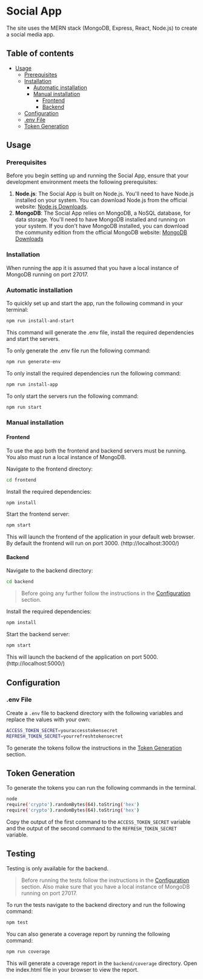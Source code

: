 # Social App

The site uses the MERN stack (MongoDB, Express, React, Node.js) to create a social media app.

## Table of contents

- [Usage](#usage)
  - [Prerequisites](#prerequisites)
  - [Installation](#installation)
    - [Automatic installation](#automatic-installation)
    - [Manual installation](#manual-installation)
      - [Frontend](#frontend)
      - [Backend](#backend)
  - [Configuration](#configuration)
  - [.env File](#env-file)
  - [Token Generation](#token-generation)

## Usage

### Prerequisites

Before you begin setting up and running the Social App, ensure that your development environment meets the following prerequisites:

1. **Node.js**: The Social App is built on Node.js. You'll need to have Node.js installed on your system. You can download Node.js from the official website: [Node.js Downloads](https://nodejs.org/en/download/).
1. **MongoDB**: The Social App relies on MongoDB, a NoSQL database, for data storage. You'll need to have MongoDB installed and running on your system. If you don't have MongoDB installed, you can download the community edition from the official MongoDB website: [MongoDB Downloads](https://www.mongodb.com/try/download/community)

### Installation

When running the app it is assumed that you have a local instance of MongoDB running on port 27017.

### Automatic installation

To quickly set up and start the app, run the following command in your terminal:

```bash
npm run install-and-start
```

This command will generate the .env file, install the required dependencies and start the servers.

To only generate the .env file run the following command:

```bash
npm run generate-env
```

To only install the required dependencies run the following command:

```bash
npm run install-app
```

To only start the servers run the following command:

```bash
npm run start
```

### Manual installation

#### Frontend

To use the app both the frontend and backend servers must be running.
You also must run a local instance of MongoDB.

Navigate to the frontend directory:

```bash
cd frontend
```

Install the required dependencies:

```bash
npm install
```

Start the frontend server:

```bash
npm start
```

This will launch the frontend of the application in your default web browser.
By default the frontend will run on port 3000. (http://localhost:3000/)

#### Backend

Navigate to the backend directory:

```bash
cd backend
```

> Before going any further follow the instructions in the [Configuration](#configuration) section.

Install the required dependencies:

```bash
npm install
```

Start the backend server:

```bash
npm start
```

This will launch the backend of the application on port 5000. (http://localhost:5000/)

## Configuration

### .env File

Create a `.env` file to backend directory with the following variables and replace the values with your own:

```bash
ACCESS_TOKEN_SECRET=youraccesstokensecret
REFRESH_TOKEN_SECRET=yourrefreshtokensecret
```

To generate the tokens follow the instructions in the [Token Generation](#token-generation) section.

## Token Generation

To generate the tokens you can run the following commands in the terminal.

```bash
node
require('crypto').randomBytes(64).toString('hex')
require('crypto').randomBytes(64).toString('hex')
```

Copy the output of the first command to the `ACCESS_TOKEN_SECRET` variable and the output of the second command to the `REFRESH_TOKEN_SECRET` variable.

## Testing

Testing is only available for the backend.

> Before running the tests follow the instructions in the [Configuration](#configuration) section.
> Also make sure that you have a local instance of MongoDB running on port 27017.

To run the tests navigate to the backend directory and run the following command:

```bash
npm test
```

You can also generate a coverage report by running the following command:

```bash
npm run coverage
```

This will generate a coverage report in the `backend/coverage` directory. Open the index.html file in your browser to view the report.
